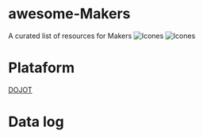 # awesome-Makers
A curated list of resources for Makers
![Icones](https://github.com/IoTMakers/awesome-Makers/blob/master/figures/logo_IoTmakersCommunity.png)
![Icones](https://github.com/IoTMakers/awesome-Makers/blob/master/figures/banner_iotmakers2.png)

# Plataform
[DOJOT](http://www.dojot.com.br)

# Data log
